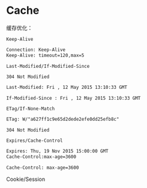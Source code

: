 # Cache

缓存优化：

`Keep-Alive`

```txt
Connection: Keep-Alive
Keep-Alive: timeout=120,max=5
```

`Last-Modified/If-Modified-Since`

`304 Not Modified`

```txt
Last-Modified: Fri , 12 May 2015 13:10:33 GMT
```

```txt
If-Modified-Since : Fri , 12 May 2015 13:10:33 GMT
```

`ETag/If-None-Match`

```txt
ETag: W/"a627ff1c9e65d2dede2efe0dd25efb8c"
```

`304 Not Modified`


`Expires/Cache-Control`

```txt
Expires: Thu, 19 Nov 2015 15:00:00 GMT
Cache-Control:max-age=3600
```

```txt
Cache-Control: max-age=3600
```

Cookie/Session
